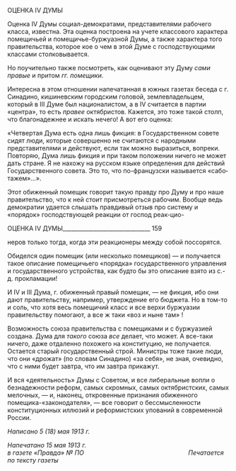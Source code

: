 ОЦЕНКА IV ДУМЫ

Оценка IV Думы социал-демократами, представителями рабочего класса, известна. Эта оценка построена на учете классового характера помещичьей и помещичье-буржуазной Думы, а также характера того правительства, которое кое о чем в этой Ду­ме с господствующими классами столковывается.

Но поучительно также посмотреть, как оценивают эту Думу _сами правые_ и притом _гг. помещики._

Интересна в этом отношении напечатанная в южных газетах беседа с г. Синадино, кишиневским городским головой, землевладельцем, который в III Думе был национа­листом, а в IV считается в партии «центра», то есть _правее_ октябристов. Кажется, это тоже такой столп, что благонадежнее и искать нечего! А вот его оценка:

«Четвертая Дума есть одна лишь фикция: в Государственном совете сидят люди, которые совершенно не считаются с народными представителями и действуют, если так можно выразиться, вопреки. Повто­ряю, Дума лишь фикция и при таком положении ничего не может дать стране. Я не нахожу на русском языке определения для действий Государственного совета. Это то, что по-французски называется «сабо­тажем»...».

Этот обиженный помещик говорит такую правду про Думу и про наше правительст­во, что к ней стоит присмотреться рабочим. Вообще ведь демократии удается слышать правдивый отзыв про систему и «порядок» господствующей реакции от господ реак-цио-

  

ОЦЕНКА IV ДУМЫ_______________________________ 159

неров только тогда, когда эти реакционеры между собой поссорятся.

Обиделся один помещик (или несколько помещиков) — и получается такое описа­ние помещичьего «порядка» государственного управления и государственного устрой­ства, как будто бы это описание взято из с.-д. прокламации!

И IV и III Дума, г. обиженный правый помещик, — не фикция, ибо они дают прави­тельству, например, утверждение его бюджета. Но в том-то и соль, что хотя весь поме­щичий класс и все верхи буржуазии правительству помогают, а все ж таки «воз и ныне там» !

Возможность союза правительства с помещиками и с буржуазией создана. Дума для _такого_ союза _все_ делает, что может. А все-таки ничего, даже отдаленно похожего на конституцию, не получается. Остается старый государственный строй. Министры тоже такие люди, что они «дрожат» (по словам Синадино) «за себя», не зная, очевидно, что с ними будет завтра, что им завтра прикажут.

И вся «деятельность» Думы с Советом, и все либеральные вопли о безнадежности реформ, самых скромных, самых октябристских, самых мелочных, — и, наконец, от­кровенные признания обиженного помещика-«законодателя», — все говорит о бес­смысленности конституционных иллюзий и реформистских упований в современной России.

_Написано 5 (18) мая 1913 г._

_Напечатано 15 мая 1913 г.  
в газете «Правда» № ПО                                                            Печатается по тексту газеты_